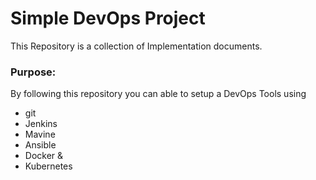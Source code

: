 # Simple DevOps Project

This Repository is a collection of Implementation documents. 

### Purpose:
By following this repository you can able to setup a DevOps Tools using
- git
- Jenkins
- Mavine
- Ansible
- Docker &
- Kubernetes

